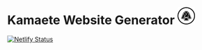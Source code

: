 # Kamaete Website Generator <img src="static/images/logo.png" height="40px" />

<!-- badges: start -->
[![Netlify Status](https://api.netlify.com/api/v1/badges/f4109034-807a-4bca-af1d-58c9346e42c8/deploy-status)](https://app.netlify.com/sites/kamaete/deploys)
<!-- badges: end -->






